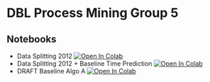 # DBL Process Mining Group 5
## Notebooks
* Data Splitting 2012  [![Open In Colab](https://colab.research.google.com/assets/colab-badge.svg)](https://colab.research.google.com/github/dbusn/process-mining-group-5/blob/main/notebooks/data_splitting_2012.ipynb)
* Data Splitting 2012 + Baseline Time Prediction [![Open In Colab](https://colab.research.google.com/assets/colab-badge.svg)](https://colab.research.google.com/github/dbusn/process-mining-group-5/blob/main/notebooks/Split_data_2012_%2B_baseline_time_prediction.ipynb)
* DRAFT Baseline Algo A [![Open In Colab](https://colab.research.google.com/assets/colab-badge.svg)](https://colab.research.google.com/github/dbusn/process-mining-group-5/blob/main/notebooks/baseline_algo_A_draft.ipynb)
